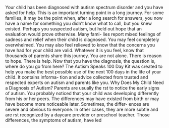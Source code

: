 Your child has been diagnosed with autism spectrum disorder and you have
asked for help. This is an important turning point in a long journey.
For some families, it may be the point when, after a long search for
answers, you now have a name for something you didn’t know what to call,
but you knew existed. Perhaps you suspected autism, but held out hope
that an evaluation would prove otherwise. Many fami- lies report mixed
feelings of sadness and relief when their child is diagnosed. You may
feel completely overwhelmed. You may also feel relieved to know that the
concerns you have had for your child are valid. Whatever it is you feel,
know that thousands of parents share this journey. You are not alone.
There is reason to hope. There is help. Now that you have the diagnosis,
the question is, where do you go from here? The Autism Speaks 100 Day
Kit was created to help you make the best possible use of the next 100
days in the life of your child. It contains informa- tion and advice
collected from trusted and respected experts on autism and parents like
you. Why Does My Child Need a Diagnosis of Autism? Parents are usually
the  rst to notice the early signs of autism. You probably noticed that
your child was developing differently from his or her peers. The
differences may have existed from birth or may have become more
noticeable later. Sometimes, the differ- ences are severe and obvious to
everyone. In other cases, they are more subtle and are  rst recognized
by a daycare provider or preschool teacher. Those differences, the
symptoms of autism, have led
